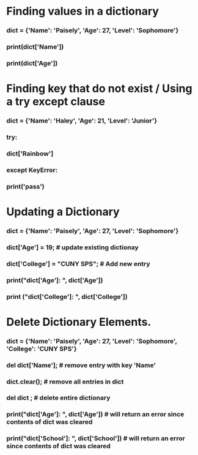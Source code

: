 # Finding values in a dictionary

### dict = {'Name': 'Paisely', 'Age': 27, 'Level': 'Sophomore'}
### print(dict['Name'])
### print(dict['Age'])



# Finding key that do not exist / Using a try except clause
### dict = {'Name': 'Haley', 'Age': 21, 'Level': 'Junior'}
### try:
### dict['Rainbow']
### except KeyError:
### print('pass') 



# Updating a Dictionary 
### dict = {'Name': 'Paisely', 'Age': 27, 'Level': 'Sophomore'}
### dict['Age'] = 19; # update existing dictionay
### dict['College'] = "CUNY SPS"; # Add new entry 
### print("dict['Age']: ", dict['Age']) 
### print ("dict['College']: ", dict['College'])


# Delete Dictionary Elements. 
### dict = {'Name': 'Paisely', 'Age': 27, 'Level': 'Sophomore', 'College': 'CUNY SPS'}
### del dict['Name'];     # remove entry with key 'Name'
### dict.clear();         # remove all entries in dict
### del dict ;            # delete entire dictionary
### print("dict['Age']: ", dict['Age'])       # will return an error since contents of dict was cleared
### print("dict['School']: ", dict['School']) # will return an error since contents of dict was cleared
